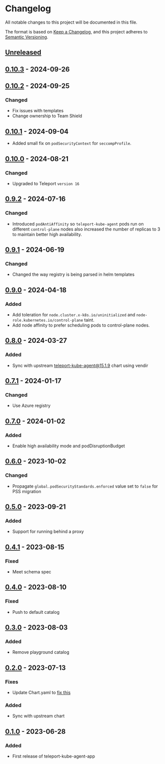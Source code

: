 # Changelog

All notable changes to this project will be documented in this file.

The format is based on [Keep a Changelog](https://keepachangelog.com/en/1.0.0/),
and this project adheres to [Semantic Versioning](https://semver.org/spec/v2.0.0.html).

## [Unreleased]

## [0.10.3] - 2024-09-26

## [0.10.2] - 2024-09-25

### Changed

- Fix issues with templates
- Change ownership to Team Shield

## [0.10.1] - 2024-09-04

- Added small fix on `podSecurityContext` for `seccompProfile`.

## [0.10.0] - 2024-08-21

### Changed

- Upgraded to Teleport `version 16`

## [0.9.2] - 2024-07-16

### Changed
- Introduced `podAntiAffinity` so `teleport-kube-agent` pods run on different `control-plane` nodes also increased the number of replicas to 3 to maintain better high availability.

## [0.9.1] - 2024-06-19

### Changed

- Changed the way registry is being parsed in helm templates

## [0.9.0] - 2024-04-18

### Added
- Add toleration for `node.cluster.x-k8s.io/uninitialized` and `node-role.kubernetes.io/control-plane` taint.
- Add node affinity to prefer scheduling pods to control-plane nodes.

## [0.8.0] - 2024-03-27

### Added
- Sync with upstream teleport-kube-agent@15.1.9 chart using vendir

## [0.7.1] - 2024-01-17

### Changed

- Use Azure registry

## [0.7.0] - 2024-01-02

### Added
- Enable high availability mode and podDisruptionBudget

## [0.6.0] - 2023-10-02

### Changed
- Propagate `global.podSecurityStandards.enforced` value set to `false` for PSS migration

## [0.5.0] - 2023-09-21

### Added
- Support for running behind a proxy

## [0.4.1] - 2023-08-15

### Fixed
- Meet schema spec

## [0.4.0] - 2023-08-10

### Fixed

- Push to default catalog

## [0.3.0] - 2023-08-03

### Added
- Remove playground catalog

## [0.2.0] - 2023-07-13

### Fixes
- Update Chart.yaml to [fix this](https://app.circleci.com/pipelines/github/giantswarm/teleport-kube-agent-app/1/workflows/e58da8df-838e-4118-9411-522ed1dec2ec/jobs/1)

### Added
- Sync with upstream chart

## [0.1.0] - 2023-06-28

### Added
- First release of teleport-kube-agent-app

[Unreleased]: https://github.com/giantswarm/teleport-kube-agent-app/compare/v0.10.3...HEAD
[0.10.3]: https://github.com/giantswarm/teleport-kube-agent-app/compare/v0.10.2...v0.10.3
[0.10.2]: https://github.com/giantswarm/teleport-kube-agent-app/compare/v0.10.1...v0.10.2
[0.10.1]: https://github.com/giantswarm/teleport-kube-agent-app/compare/v0.10.0...v0.10.1
[0.10.0]: https://github.com/giantswarm/teleport-kube-agent-app/compare/v0.9.2...v0.10.0
[0.9.2]: https://github.com/giantswarm/teleport-kube-agent-app/compare/v0.9.1...v0.9.2
[0.9.1]: https://github.com/giantswarm/teleport-kube-agent-app/compare/v0.9.0...v0.9.1
[0.9.0]: https://github.com/giantswarm/teleport-kube-agent-app/compare/v0.8.0...v0.9.0
[0.8.0]: https://github.com/giantswarm/teleport-kube-agent-app/compare/v0.7.1...v0.8.0
[0.7.1]: https://github.com/giantswarm/teleport-kube-agent-app/compare/v0.7.0...v0.7.1
[0.7.0]: https://github.com/giantswarm/teleport-kube-agent-app/compare/v0.6.0...v0.7.0
[0.6.0]: https://github.com/giantswarm/teleport-kube-agent-app/compare/v0.5.0...v0.6.0
[0.5.0]: https://github.com/giantswarm/teleport-kube-agent-app/compare/v0.4.1...v0.5.0
[0.4.1]: https://github.com/giantswarm/teleport-kube-agent-app/compare/v0.4.0...v0.4.1
[0.4.0]: https://github.com/giantswarm/teleport-kube-agent-app/compare/v0.3.0...v0.4.0
[0.3.0]: https://github.com/giantswarm/teleport-kube-agent-app/compare/v0.2.0...v0.3.0
[0.2.0]: https://github.com/giantswarm/teleport-kube-agent-app/compare/v0.1.0...v0.2.0
[0.1.0]: https://github.com/giantswarm/teleport-kube-agent-app/compare/v0.0.0...v0.1.0
